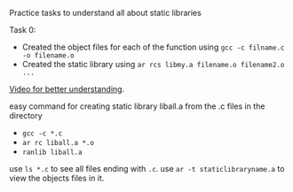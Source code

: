 Practice tasks to understand all about static libraries

Task 0:
- Created the object files for each of the function using ```gcc -c filname.c -o filename.o```
- Created the static library using ```ar rcs libmy.a filename.o filename2.o ...```

[Video for better understanding](https://youtu.be/3RmIVDgPmGk).


easy command for creating static library liball.a from the .c files in the directory
* ```gcc -c *.c``` 
* ```ar rc liball.a *.o```
* ```ranlib liball.a```

use ```ls *.c``` to see all files ending with ```.c```.
use ```ar -t staticlibraryname.a``` to view the objects files in it.
